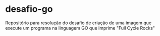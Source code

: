 # desafio-go
Repositório para resolução do desafio de criação de uma imagem que execute um programa na linguagem GO que imprime "Full Cycle Rocks"
